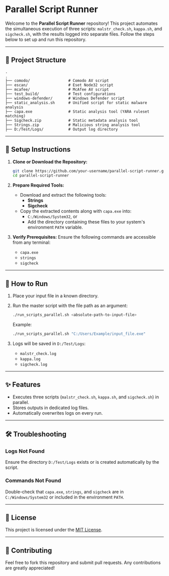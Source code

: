 # Parallel Script Runner

Welcome to the **Parallel Script Runner** repository! This project automates the simultaneous execution of three scripts: `malstr_check.sh`, `kappa.sh`, and `sigcheck.sh`, with the results logged into separate files. Follow the steps below to set up and run this repository.

---

## 📂 Project Structure

```
.
.
├── comodo/                 # Comodo AV script
├── escan/                  # Eset Node32 script
├── mcafee/                 # McAfee AV script
├── test_build/             # Test configurations
├── windows-defender/       # Windows Defender script
├── static_analysis.sh      # Unified script for static malware analysis
├── capa.exe                # Static analysis tool (YARA ruleset matching)
├── Sigcheck.zip            # Static metadata analysis tool
├── Strings.zip             # Malicious string analysis tool
├── D:/Test/Logs/           # Output log directory
```

---

## 🚀 Setup Instructions

1. **Clone or Download the Repository:**
   ```bash
   git clone https://github.com/your-username/parallel-script-runner.git
   cd parallel-script-runner
   ```

2. **Prepare Required Tools:**
   - Download and extract the following tools:
     - **Strings**
     - **Sigcheck**
   - Copy the extracted contents along with `capa.exe` into:
     - `C:/Windows/System32`, or
     - Add the directory containing these files to your system's environment `PATH` variable.

3. **Verify Prerequisites:**
   Ensure the following commands are accessible from any terminal:
   - `capa.exe`
   - `strings`
   - `sigcheck`

---

## 🔧 How to Run

1. Place your input file in a known directory.
2. Run the master script with the file path as an argument:
   ```bash
   ./run_scripts_parallel.sh <absolute-path-to-input-file>
   ```

   Example:
   ```bash
   ./run_scripts_parallel.sh "C:/Users/Example/input_file.exe"
   ```

3. Logs will be saved in `D:/Test/Logs`:
   - `malstr_check.log`
   - `kappa.log`
   - `sigcheck.log`

---

## ✨ Features

- Executes three scripts (`malstr_check.sh`, `kappa.sh`, and `sigcheck.sh`) in parallel.
- Stores outputs in dedicated log files.
- Automatically overwrites logs on every run.

---

## 🛠️ Troubleshooting

### Logs Not Found
Ensure the directory `D:/Test/Logs` exists or is created automatically by the script.

### Commands Not Found
Double-check that `capa.exe`, `strings`, and `sigcheck` are in `C:/Windows/System32` or included in the environment `PATH`.

---

## 📜 License
This project is licensed under the [MIT License](LICENSE).

---

## 🤝 Contributing
Feel free to fork this repository and submit pull requests. Any contributions are greatly appreciated!

